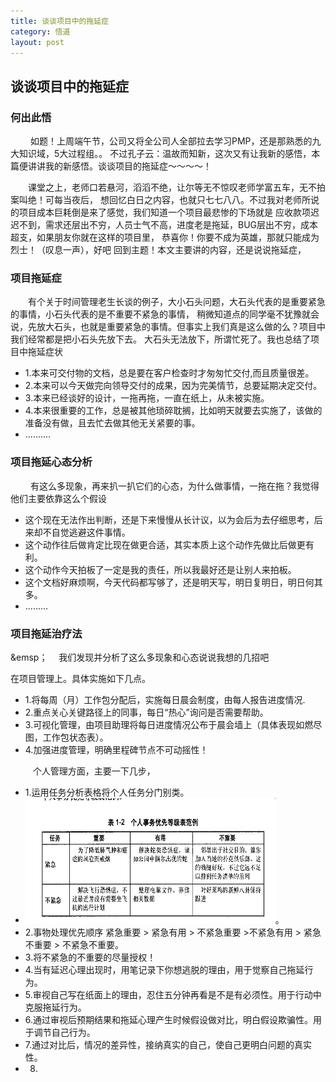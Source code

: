 ```yaml
---
title: 谈谈项目中的拖延症
category: 悟道
layout: post
---
```


## 谈谈项目中的拖延症

### 何出此悟

&emsp;&emsp; 如题！上周端午节，公司又将全公司人全部拉去学习PMP，还是那熟悉的九大知识域，5大过程组。。
不过孔子云：温故而知新，这次又有让我新的感悟，本篇便讲讲我的新感悟。谈谈项目的拖延症～～～～！<br/>

&emsp;&emsp;课堂之上，老师口若悬河，滔滔不绝，让尔等无不惊叹老师学富五车，无不拍案叫绝！可每当夜后，
想回忆白日之内容，也就只七七八八。不过我对老师所说的项目成本巨耗倒是来了感觉，我们知道一个项目最悲惨的下场就是
应收款项迟迟不到，需求还层出不穷，人员士气不高，进度老是拖延，BUG层出不穷，成本超支，如果朋友你就在这样的项目里，
恭喜你！你要不成为英雄，那就只能成为烈士！（叹息一声），好吧 回到主题！本文主要讲的内容，还是说说拖延症，

### 项目拖延症

&emsp;&emsp;有个关于时间管理老生长谈的例子，大小石头问题，大石头代表的是重要紧急的事情，小石头代表的是不重要不紧急的事情，
稍微知道点的同学毫不犹豫就会说，先放大石头，也就是重要紧急的事情。但事实上我们真是这么做的么？项目中我们经常都是把小石头先放下去。
大石头无法放下，所谓忙死了。我也总结了项目中拖延症状

*  1.本来可交付物的文档，总是要在客户检查时才匆匆忙交付,而且质量很差。<br/>
*  2.本来可以今天做完向领导交付的成果，因为完美情节，总要延期决定交付。<br/>
*  3.本来已经谈好的设计，一拖再拖，一直在纸上，从未被实施。<br/>
*  4.本来很重要的工作，总是被其他琐碎耽搁，比如明天就要去实施了，该做的准备没有做，且去忙去做其他无关紧要的事。<br/>
*  ..........

### 项目拖延心态分析

&emsp;&emsp; 有这么多现象，再来扒一扒它们的心态，为什么做事情，一拖在拖？我觉得他们主要依靠这么个假设

*  这个现在无法作出判断，还是下来慢慢从长计议，以为会后为去仔细思考，后来却不自觉逃避这件事情。<br/>
*  这个动作往后做肯定比现在做更合适，其实本质上这个动作先做比后做更有利。<br/>
*  这个动作今天拍板了一定是我的责任，所以我最好还是让别人来拍板。<br/>
*  这个文档好麻烦啊，今天代码都写够了，还是明天写，明日复明日，明日何其多。<br/>
*  .........

### 项目拖延治疗法

&emsp；&emsp; 我们发现并分析了这么多现象和心态说说我想的几招吧

在项目管理上。具体实施如下几点。

*  1.将每周（月）工作包分配后，实施每日晨会制度，由每人报告进度情况.
*  2.重点关心关键路径上的同事，每日“热心”询问是否需要帮助。
*  3.可视化管理，由项目助理将每日进度情况公布于晨会墙上（具体表现如燃尽图，工作包状态表）。
*  4.加强进度管理，明确里程碑节点不可动摇性！

&emsp; &emsp; 个人管理方面，主要一下几步，

*  1.运用任务分析表格将个人任务分门别类。
*  <img src="/publics/images/blog_images/feixi.jpg" style= "width:400px;height:200px">。
*  2.事物处理优先顺序 紧急重要 > 紧急有用 > 不紧急重要 >不紧急有用 > 紧急不重要 > 不紧急不重要。
*  3.将不紧急的不重要的尽量授权！
*  4.当有延迟心理出现时，用笔记录下你想逃脱的理由，用于觉察自己拖延行为。
*  5.审视自己写在纸面上的理由，忍住五分钟再看是不是有必须性。用于行动中克服拖延行为。
*  6.通过审视后预期结果和拖延心理产生时候假设做对比，明白假设欺骗性。用于调节自己行为。
*  7.通过对比后，情况的差异性，接纳真实的自己，使自己更明白问题的真实性。
*  8.

